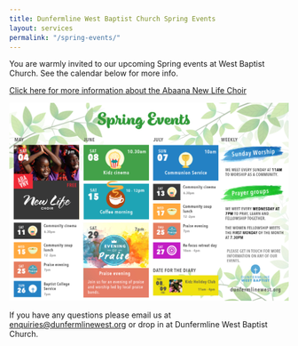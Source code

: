 ```yaml
---
title: Dunfermline West Baptist Church Spring Events
layout: services
permalink: "/spring-events/"
---
```

<div class='row'>
<div class="col-lg-12 text-normal">
<p>You are warmly invited to our upcoming Spring events at West Baptist Church. See the calendar below for more info.</p>

<p><a href='/choir/'>Click here for more information about the Abaana New Life Choir</a></p>
<p class='text-center'><img class='center img-responsive' src='/assets/img/spring-events.jpg' alt='Christmas celebration' /></p>

If you have any questions please email us at <a href='mailto:enquiries@dunfermlinewest.org?subject=kidzclub'>enquiries@dunfermlinewest.org</a> or drop in at Dunfermline West Baptist Church.

</div>
</div>